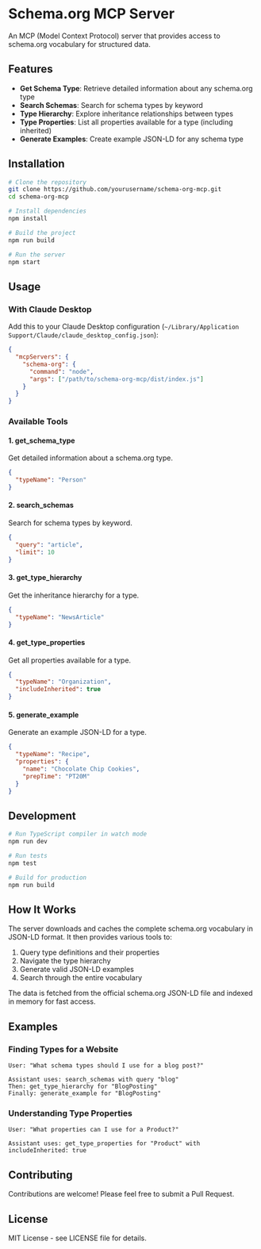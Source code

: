 # Schema.org MCP Server

An MCP (Model Context Protocol) server that provides access to schema.org vocabulary for structured data.

## Features

- **Get Schema Type**: Retrieve detailed information about any schema.org type
- **Search Schemas**: Search for schema types by keyword
- **Type Hierarchy**: Explore inheritance relationships between types
- **Type Properties**: List all properties available for a type (including inherited)
- **Generate Examples**: Create example JSON-LD for any schema type

## Installation

```bash
# Clone the repository
git clone https://github.com/yourusername/schema-org-mcp.git
cd schema-org-mcp

# Install dependencies
npm install

# Build the project
npm run build

# Run the server
npm start
```

## Usage

### With Claude Desktop

Add this to your Claude Desktop configuration (`~/Library/Application Support/Claude/claude_desktop_config.json`):

```json
{
  "mcpServers": {
    "schema-org": {
      "command": "node",
      "args": ["/path/to/schema-org-mcp/dist/index.js"]
    }
  }
}
```

### Available Tools

#### 1. get_schema_type
Get detailed information about a schema.org type.

```json
{
  "typeName": "Person"
}
```

#### 2. search_schemas
Search for schema types by keyword.

```json
{
  "query": "article",
  "limit": 10
}
```

#### 3. get_type_hierarchy
Get the inheritance hierarchy for a type.

```json
{
  "typeName": "NewsArticle"
}
```

#### 4. get_type_properties
Get all properties available for a type.

```json
{
  "typeName": "Organization",
  "includeInherited": true
}
```

#### 5. generate_example
Generate an example JSON-LD for a type.

```json
{
  "typeName": "Recipe",
  "properties": {
    "name": "Chocolate Chip Cookies",
    "prepTime": "PT20M"
  }
}
```

## Development

```bash
# Run TypeScript compiler in watch mode
npm run dev

# Run tests
npm test

# Build for production
npm run build
```

## How It Works

The server downloads and caches the complete schema.org vocabulary in JSON-LD format. It then provides various tools to:

1. Query type definitions and their properties
2. Navigate the type hierarchy
3. Generate valid JSON-LD examples
4. Search through the entire vocabulary

The data is fetched from the official schema.org JSON-LD file and indexed in memory for fast access.

## Examples

### Finding Types for a Website

```
User: "What schema types should I use for a blog post?"

Assistant uses: search_schemas with query "blog"
Then: get_type_hierarchy for "BlogPosting"
Finally: generate_example for "BlogPosting"
```

### Understanding Type Properties

```
User: "What properties can I use for a Product?"

Assistant uses: get_type_properties for "Product" with includeInherited: true
```

## Contributing

Contributions are welcome! Please feel free to submit a Pull Request.

## License

MIT License - see LICENSE file for details.
